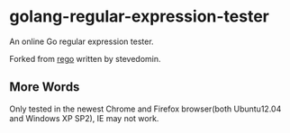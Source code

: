 golang-regular-expression-tester
====

  An online Go regular expression tester.
  
  Forked from [rego](https://github.com/stevedomin/rego) written by stevedomin.
  
## More Words

  Only tested in the newest Chrome and Firefox browser(both Ubuntu12.04 and Windows XP SP2), IE may not work.

